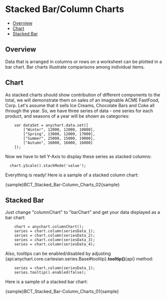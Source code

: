 # Stacked Bar/Column Charts

 * [Overview](#overview)
 * [Chart](#chart)
 * [Stacked Bar](#stacked_bar)

## Overview

Data that is arranged in columns or rows on a worksheet can be plotted in a bar chart. Bar charts illustrate comparisons among individual items.

## Chart

As stacked charts should show contribution of different components to the total, we will demonstrate them on sales of an imaginable ACME FastFood, Corp. Let's assume that it sells Ice Creams, Chocolate Bars and Coke all through the year.
So, we have three series of data - one series for each product, and seasons of a year will be shown as categories:

```
    var dataSet = anychart.data.set([
        ["Winter", 12000, 12000, 10000],  
        ["Spring", 13000, 12000, 17000],  
        ["Summer", 25000, 15000, 19000],  
        ["Autumn", 16000, 16000, 16000]   
    ]);
```

Now we have to tell Y-Axis to display these series as stacked columns:

```
  chart.yScale().stackMode('value');
```

Everything is ready! Here is a sample of a stacked column chart:

{sample}BCT_Stacked\_Bar-Column\_Charts\_02{sample}

## Stacked Bar

Just change "columnChart" to "barChart" and get your data displayed as a bar chart:

```
    chart = anychart.columnChart();
    series = chart.column(seriesData_1);
    series = chart.column(seriesData_2);
    series = chart.column(seriesData_3);
    series = chart.column(seriesData_4);
```

Also, tooltips can be enabled/disabled by adjusting {api:anychart.core.cartesian.series.Base#tooltip}**.tooltip()**{api} method:

```
    series = chart.column(seriesData_1);
    series.tooltip().enabled(false);
```

Here is a sample of a stacked bar chart:

{sample}BCT_Stacked\_Bar-Column\_Charts\_01{sample}
<!--

3D Stacked Column Chart

One more quick feature demo - enabling 3D mode makes column chart three-dimensional:

XML Syntax
XML Code
Plain code
01
<data_plot_settings enable_3d_mode="True" />
The sample of 3D Column chart at a glance:
-->